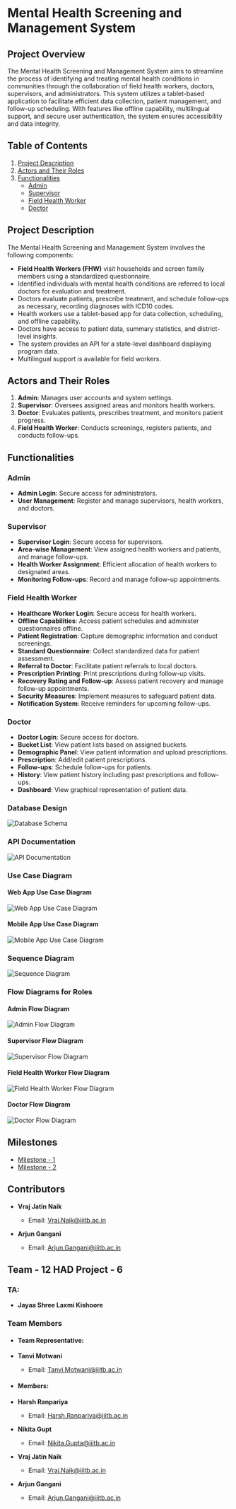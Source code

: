 # Mental Health Screening and Management System

## Project Overview

The Mental Health Screening and Management System aims to streamline the process of identifying and treating mental health conditions in communities through the collaboration of field health workers, doctors, supervisors, and administrators. This system utilizes a tablet-based application to facilitate efficient data collection, patient management, and follow-up scheduling. With features like offline capability, multilingual support, and secure user authentication, the system ensures accessibility and data integrity.

## Table of Contents
1. [Project Description](#project-description)
2. [Actors and Their Roles](#actors-and-their-roles)
3. [Functionalities](#functionalities)
    - [Admin](#admin)
    - [Supervisor](#supervisor)
    - [Field Health Worker](#field-health-worker)
    - [Doctor](#doctor)

## Project Description

The Mental Health Screening and Management System involves the following components:

- **Field Health Workers (FHW)** visit households and screen family members using a standardized questionnaire.
- Identified individuals with mental health conditions are referred to local doctors for evaluation and treatment.
- Doctors evaluate patients, prescribe treatment, and schedule follow-ups as necessary, recording diagnoses with ICD10 codes.
- Health workers use a tablet-based app for data collection, scheduling, and offline capability.
- Doctors have access to patient data, summary statistics, and district-level insights.
- The system provides an API for a state-level dashboard displaying program data.
- Multilingual support is available for field workers.

## Actors and Their Roles

1. **Admin**: Manages user accounts and system settings.
2. **Supervisor**: Oversees assigned areas and monitors health workers.
3. **Doctor**: Evaluates patients, prescribes treatment, and monitors patient progress.
4. **Field Health Worker**: Conducts screenings, registers patients, and conducts follow-ups.

## Functionalities

### Admin

- **Admin Login**: Secure access for administrators.
- **User Management**: Register and manage supervisors, health workers, and doctors.

### Supervisor

- **Supervisor Login**: Secure access for supervisors.
- **Area-wise Management**: View assigned health workers and patients, and manage follow-ups.
- **Health Worker Assignment**: Efficient allocation of health workers to designated areas.
- **Monitoring Follow-ups**: Record and manage follow-up appointments.

### Field Health Worker

- **Healthcare Worker Login**: Secure access for health workers.
- **Offline Capabilities**: Access patient schedules and administer questionnaires offline.
- **Patient Registration**: Capture demographic information and conduct screenings.
- **Standard Questionnaire**: Collect standardized data for patient assessment.
- **Referral to Doctor**: Facilitate patient referrals to local doctors.
- **Prescription Printing**: Print prescriptions during follow-up visits.
- **Recovery Rating and Follow-up**: Assess patient recovery and manage follow-up appointments.
- **Security Measures**: Implement measures to safeguard patient data.
- **Notification System**: Receive reminders for upcoming follow-ups.

### Doctor

- **Doctor Login**: Secure access for doctors.
- **Bucket List**: View patient lists based on assigned buckets.
- **Demographic Panel**: View patient information and upload prescriptions.
- **Prescription**: Add/edit patient prescriptions.
- **Follow-ups**: Schedule follow-ups for patients.
- **History**: View patient history including past prescriptions and follow-ups.
- **Dashboard**: View graphical representation of patient data.


### Database Design

![Database Schema](Milestones/Milestone-2/DBDesign.png)


### API Documentation

![API Documentation](Milestones/Milestone-2/api.png)

### Use Case Diagram
#### Web App Use Case Diagram
![Web App Use Case Diagram](Milestones/Milestone-1/UseCaseWebApp.png)

#### Mobile App Use Case Diagram
![Mobile App Use Case Diagram](Milestones/Milestone-1/UseCaseMobileApp.png)

### Sequence Diagram
![Sequence Diagram](Milestones/Milestone-2/SequenceDiagram.png)

### Flow Diagrams for Roles

#### Admin Flow Diagram
![Admin Flow Diagram](Milestones/Milestone-1/AdminFlowDiagram.png)


#### Supervisor Flow Diagram
![Supervisor Flow Diagram](Milestones/Milestone-1/SupervisorFlowDiagram.png)

#### Field Health Worker Flow Diagram
![Field Health Worker Flow Diagram](Milestones/Milestone-1/FHWFlowDiagram.png)

#### Doctor Flow Diagram
![Doctor Flow Diagram](Milestones/Milestone-1/DoctorFlowDiagram.png)

## Milestones
- [Milestone - 1](Milestones/Milestone-1)
- [Milestone - 2](Milestones/Milestone-2)

## Contributors

- **Vraj Jatin Naik**
   - Email: [Vraj.Naik@iiitb.ac.in](mailto:Vraj.Naik@iiitb.ac.in)

- **Arjun Gangani**
   - Email: [Arjun.Gangani@iiitb.ac.in](mailto:Arjun.Gangani@iiitb.ac.in)

## Team - 12 HAD Project - 6
### TA:
- **Jayaa Shree Laxmi Kishoore**
### Team Members
- #### Team Representative:
- **Tanvi Motwani**
   - Email: [Tanvi.Motwani@iiitb.ac.in](mailto:Tanvi.Motwani@iiitb.ac.in)

- #### Members:
- **Harsh Ranpariya**
   - Email: [Harsh.Ranpariya@iiitb.ac.in](mailto:Harsh.Ranapriya@iiitb.ac.in)

- **Nikita Gupt**
   - Email: [Nikita.Gupta@iiitb.ac.in](mailto:Nikita.Gupta@iiitb.ac.in)

- **Vraj Jatin Naik**
   - Email: [Vraj.Naik@iiitb.ac.in](mailto:Vraj.Naik@iiitb.ac.in)

- **Arjun Gangani**
   - Email: [Arjun.Gangani@iiitb.ac.in](mailto:Arjun.Gangani@iiitb.ac.in)
